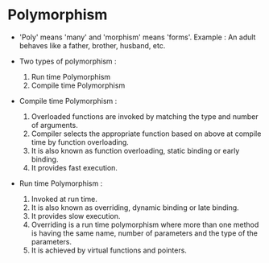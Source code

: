 # Polymorphism

- 'Poly' means 'many' and 'morphism' means 'forms'. Example : An adult behaves like a father, brother, husband, etc.

- Two types of polymorphism :

    1. Run time Polymorphism
    2. Compile time Polymorphism

- Compile time Polymorphism :

    1. Overloaded functions are invoked by matching the type and number of arguments.
    2. Compiler selects the appropriate function based on above at compile time by function overloading.
    3. It is also known as function overloading, static binding or early binding.
    4. It provides fast execution.

- Run time Polymorphism :

    1. Invoked at run time.
    2. It is also known as overriding, dynamic binding or late binding.
    3. It provides slow execution.
    4. Overriding is a run time polymorphism where more than one method is having the same name, number of parameters and the type of the parameters.
    5. It is achieved by virtual functions and pointers.
    
